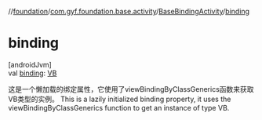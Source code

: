 //[foundation](../../../index.md)/[com.gyf.foundation.base.activity](../index.md)/[BaseBindingActivity](index.md)/[binding](binding.md)

# binding

[androidJvm]\
val [binding](binding.md): [VB](index.md)

这是一个懒加载的绑定属性，它使用了viewBindingByClassGenerics函数来获取VB类型的实例。 This is a lazily initialized binding property, it uses the viewBindingByClassGenerics function to get an instance of type VB.